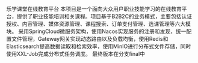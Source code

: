乐学课堂在线教育平台
本项目是一个面向大众用户职业技能学习的在线教育平台，提供了职业技能培训相关课程。项目基于B2B2C的业务模式，主要包括认证授权、内容管理、媒体资源管理、课程搜索、订单支付管理、选课管理等六大模块。
采用SpringCloud微服务架构，使用Nacos实现服务的注册和发现，统一配置文件管理，Gateway网关实现动态路由以及负载均衡，使用Redis和Elasticsearch提高数据读取和检索效率，使用MinIO进行分布式文件存储，同时使用XXL-Job完成分布式任务调度。
最终版本在分支final中
